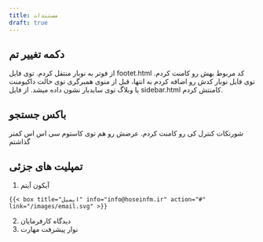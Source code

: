 ```yaml
---
title: مستندات
draft: true
---
```


## دکمه تغییر تم
از فوتر به نوبار منتقل کردم.
توی فایل footet.html کد مربوط بهش رو کامنت کردم.
توی فایل نوبار کدش رو اضافه کردم به انتها، قبل از منوی همبرگری
توی حالت داکیومنت یا وبلاگ توی سایدبار نشون داده میشد. از فایل sidebar.html کامنتش کردم.

## باکس جستجو
شورتکات کنترل کی رو کامنت کردم.
عرضش رو هم توی کاستوم سی اس اس کمتر گذاشتم

## تمپلیت های جزئی

1. آیکون آیتم

```
{{< box title="ایمیل" info="info@hoseinfm.ir" action="#" link="/images/email.svg" >}}
```

2. دیدگاه کارفرمایان
3. نوار پیشرفت مهارت